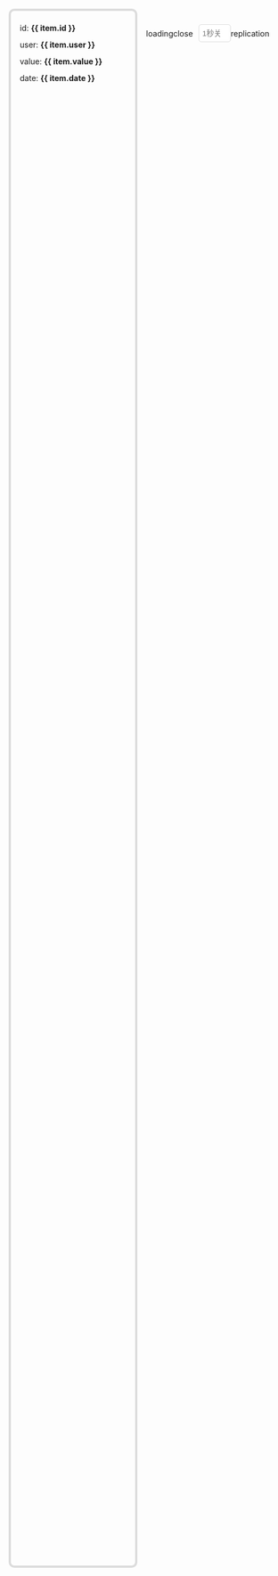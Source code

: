   <div class="context">
    <div class="left" ref="leftRef">
      <el-card v-for="item in list" :key="item.id">
        <div class="list">
          <span>
            id:
            <b>{{ item.id }}</b>
          </span>
          <span>
            user:
            <b>{{ item.user }}</b>
          </span>
          <span>
            value:
            <b>{{ item.value }}</b>
          </span>
          <span>
            date:
            <b>{{ item.date }}</b>
          </span>
        </div>
      </el-card>
    </div>
    <div class="right">
      <el-tabs v-model="optionsModel" class="demo-tabs">
        <el-tab-pane label="Public" name="gg" />
        <el-tab-pane label="model" name="model" />
      </el-tabs>
      <el-skeleton v-for="n in 10" :rows="1" animated v-if="isShowSkeleton" />
      <div class="options" v-else>
        <WebTypeInput
          v-for="item in getOptions"
          label="key"
          :key="item.key"
          v-model="item.value"
          :options="item"
          @update="onUpdate($event, item)"
        ></WebTypeInput>
      </div>
      <div class="set">
        <el-button type="primary" @click="onLoading">loading</el-button>
        <el-button type="danger" v-if="nowType === LOADING_TYPES.DOM" @click="onClose">close</el-button>
        <input type="number" placeholder="1秒关闭" @input="closeInput" v-model="closeTime" v-else />
        <el-dropdown>
          <el-button type="success">replication</el-button>
          <template #dropdown>
            <el-dropdown-menu>
              <el-dropdown-item @click="onReplication()">Modified part</el-dropdown-item>
              <el-dropdown-item @click="onReplication('all')">All Configuration</el-dropdown-item>
            </el-dropdown-menu>
          </template>
        </el-dropdown>
      </div>
    </div>
  </div>

<script setup>
import { ref, reactive, computed, onMounted } from 'vue'
import { useRoute } from 'vue-router'
import 'element-plus/dist/index.css'
import {
  ElCard,
  ElButton,
  ElTabs,
  ElTabPane,
  ElMessage,
  ElDropdown,
  ElDropdownMenu,
  ElDropdownItem,
  ElIcon,
  ElNotification,
  ElSkeleton
} from 'element-plus'
import { OPTIONS_FORM,LOADING_TYPES, MODEL_TYPES } from '../../../../../utils/enum'
import defOptions from '../../../../../utils/options'
import { canvasList } from '../../../../../utils/listData.ts'
let list = reactive([])
let options = reactive([])
let closeTime = ref('')
let optionsModel = ref('gg')
let nowModel = ref(MODEL_TYPES.GEAR)
let nowType = ref(LOADING_TYPES.DOM)
let leftRef = ref(null)
let webLoading = null
let isNotification = false
let isShowSkeleton = ref(true)
const getOptions = computed(() => {
  let om = options.filter((o) => o.form === optionsModel.value)
  if (optionsModel.value === 'model') {
    om = om.filter((o) => o.model === nowModel.value)
  }
  return om
})
// 初始化基础数据
initData()
onMounted(() => {
  import('web-loading').then((params) => {
    webLoading = initLoading()
    isShowSkeleton.value = false
    onLoading()
  })
})
function onLoading() {
  if (webLoading.getLoadingId()) return
  webLoading.loading(leftRef.value, fromOptions())
  // 自动关闭
  if (nowType.value !== LOADING_TYPES.DOM) {
    setTimeout(webLoading.close, (closeTime.value || 1) * 1000)
  }
}
function onClose() {
  webLoading && webLoading.close()
}
function onUpdate(v, op) {
  if (op.key === 'model') {
    optionsModel.value = 'model'
    nowModel.value = v.value
  }
  if (op.key === 'type') {
    nowType.value = v.value
  }
  if (!isNotification && ['bgColor', 'pointerEvents'].includes(op.key)) {
    ElNotification({
      title: '提示',
      type: 'warning',
      message: '部分公共options是用于初始化canvas,例如:"背景色"与"事件穿透",需要 重新加载 显示效果!'
    })
    isNotification = true
  }
  webLoading && webLoading.update(fromOptions())
}
function initData() {
  for (let i = 0; i < 10; i++) list.push(randomItem())
  options = JSON.parse(JSON.stringify(defOptions))
  let route = useRoute()
  let model = route.query.model
  if (model) {
    let ops = canvasList.find(c=>c.model === model)
    // 修改model
    let key_model = options.find((o) => o.key === 'model')
    key_model.value = model
    nowModel.value = model
    // 修改options
    if (ops) {
      let json_ops = JSON.parse(JSON.stringify(ops))
      let key_models = options.filter((o) => o.form === 'gg' || o.model === model)
      // options逆转操作属性
      key_models.forEach((km) => {
        for (let [key, value] of Object.entries(json_ops.options)) {
          if (isArray(km.type) && km.key === key && km.arrayAdd && km.arrayItems && value.length) {
            km.arrayItems = []
            value.forEach((v) => {
              km.arrayItems.push(
                JSON.parse(
                  JSON.stringify(km.arrayAdd, (pk, pv) => {
                    switch (pk) {
                      case 'key':
                        return pv + km.arrayItems.length
                      case 'value':
                        return v
                      default:
                        return pv
                    }
                  })
                )
              )
            })
          }
          if (km.key === key) km.value = value
        }
      })
    }
  }
}
function onReplication(isAll) {
  let options = {}
  // 比较复制修改
  let nowOp = fromOptions()
  if (defOptions && nowOp) {
    defOptions.forEach((def) => {
      if (
        (!def['model'] && nowOp[def.key] && nowOp[def.key] !== def.value) ||
        isAll ||
        (def['model'] &&
          def['model'] === nowOp['model'] &&
          (isArray(def.type) ? nowOp[def.key].join() !== def.value.join() : nowOp[def.key] !== def.value))
      ) {
        options[def.key] = nowOp[def.key]
      }
    })
  }
  let oInput = document.createElement('input')
  oInput.value = JSON.stringify(options)
  document.body.appendChild(oInput)
  oInput.select() // 选择对象;
  document.execCommand('Copy') // 执行浏览器复制命令
  oInput.remove()
  ElMessage.success('复制成功!')
}
// 格式化操作options
function fromOptions() {
  let ops = options.filter((o) => o.model === nowModel.value || o.form === OPTIONS_FORM.GG)
  let temOptions = {}
  // 操作属性转options
  ops.forEach((op) => {
    if (isArray(op.type)) temOptions[op.key] = op.arrayItems.map((a) => a.value)
    else temOptions[op.key] = op.value
  })
  return temOptions
}
function closeInput() {
  let v = parseInt(closeTime.value)
  if (v < 1 || v > 30) {
    ElMessage.warning('范围1-30秒')
    closeTime.value = ''
  }
}
function randomItem() {
  let date = new Date()
  return {
    id: parseInt(Math.random() * 10000000),
    user: parseInt(Math.random() * 10000000),
    value: parseInt(Math.random() * 100),
    date: `${date.getFullYear()}${date.getMonth() - 1}-${date.getDate()}`
  }
}
function isArray(type) {
  return type && type.includes('array_')
}
</script>
<style scoped>
.context {
  display: flex;
  height: 70vh;
  padding: 10px;
  margin-top: 18px;
}
.context .left {
  flex: 2;
  border-radius: 10px;
  border: 4px gainsboro solid;
  padding: 16px;
  transition: 0.25s;
  overflow: auto;
}
.context .left .list {
  display: flex;
  flex-direction: column;
  line-height: 30px;
}
.left .el-card {
  margin-bottom: 12px;
}
.context .right {
  display: flex;
  flex-direction: column;
  flex: 1;
  padding: 16px;
}
.right .options {
  flex: 1;
  overflow: auto;
}
@media screen and (max-width: 820px) {
  .context {
    flex-direction: column;
    height: 100vh;
  }
  .context .left {
    height: 40%;
  }
  .context .right {
    height: 60%;
  }
}
.right .set {
  margin-top: 12px;
  display: flex;
  align-items: center;
  justify-content: center;
}
.right .set input {
  width: 58px;
  height: 32px;
  margin-left: 10px;
  border: 1px gainsboro solid;
  border-radius: 5px;
  padding-left: 6px;
  background-color: white;
  color: black;
}
.right .set .btn:nth-child(1) {
  margin-right: 10px;
}
.right .set .btn:nth-child(2) {
  margin-left: 10px;
}
.right .set .el-dropdown {
  margin-left: 10px;
}
::-webkit-scrollbar {
  width: 0px;
}
</style>
